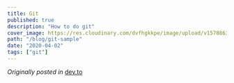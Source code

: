 ```yaml
---
title: Git
published: true
description: "How to do git"
cover_image: https://res.cloudinary.com/dvfhgkkpe/image/upload/v1578863237/devto/css_gotcha_full_page_div/2020-01-12-16-16-05.png
path: "/blog/git-sample"
date: "2020-04-02"
tags: ["git"]
---
```


_Originally posted in_
[dev.to](https://dev.to/lenmorld/css-gotcha-how-to-fill-page-with-a-div-270j)
